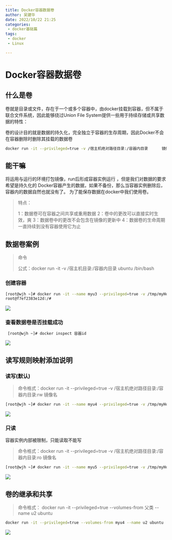 ```yaml
---
title: Docker容器数据卷
author: 吴建华
date: 2022/10/22 21:25
categories:
 - docker基础篇
tags:
 - docker
 - Linux

---
```

# Docker容器数据卷

## 什么是卷

卷就是目录或文件，存在于一个或多个容器中，由docker挂载到容器，但不属于联合文件系统，因此能够绕过Union File System提供一些用于持续存储或共享数据的特性：

卷的设计目的就是数据的持久化，完全独立于容器的生存周期，因此Docker不会在容器删除时删除其挂载的数据卷

```sh
docker run -it --privileged=true -v /宿主机绝对路径目录:/容器内目录      镜像名
```

## **能干嘛**

将运用与运行的环境打包镜像，run后形成容器实例运行 ，但是我们对数据的要求希望是持久化的
Docker容器产生的数据，如果不备份，那么当容器实例删除后，容器内的数据自然也就没有了。
为了能保存数据在docker中我们使用卷。

> 特点：
>
> 1：数据卷可在容器之间共享或重用数据
> 2：卷中的更改可以直接实时生效，爽
> 3：数据卷中的更改不会包含在镜像的更新中
> 4：数据卷的生命周期一直持续到没有容器使用它为止

## **数据卷案例**

> 命令
>
> 公式：docker run -it -v /宿主机目录:/容器内目录 ubuntu /bin/bash

### 创建容器

```sh
[root@wjh ~]# docker run -it --name myu3 --privileged=true -v /tmp/myHostData:/tmp/myDockerData ubuntu /bin/bash
root@f7ef2383e12d:/# 
```

![](https://cdn.jsdelivr.net/gh/fhwlnetwork/blos_imgs/img/202202042008187.png)

### 查看数据卷是否挂载成功

```sh
 [root@wjh ~]# docker inspect 容器id
```

![](https://cdn.jsdelivr.net/gh/fhwlnetwork/blos_imgs/img/202202042014021.png)

## 读写规则映射添加说明

### 读写(默认)

> 命令格式：docker run -it --privileged=true -v /宿主机绝对路径目录:/容器内目录:rw   镜像名

```sh
[root@wjh ~]# docker run -it --name myu4 --privileged=true -v /tmp/myHostData:/tmp/myDockerData:rw ubuntu /bin/bash
```

![](https://cdn.jsdelivr.net/gh/fhwlnetwork/blos_imgs/img/202202042024320.png)

### 只读

容器实例内部被限制，只能读取不能写

> 命令格式：docker run -it --privileged=true -v /宿主机绝对路径目录:/容器内目录:ro   镜像名

```sh
[root@wjh ~]# docker run -it --name myu5 --privileged=true -v /tmp/myHostData:/tmp/myDockerData:ro ubuntu /bin/bash

```

![](https://cdn.jsdelivr.net/gh/fhwlnetwork/blos_imgs/img/202202042030476.png)

## 卷的继承和共享

> 命令格式：     docker run -it --privileged=true --volumes-from 父类 --name u2 ubuntu

```sh
docker run -it --privileged=true --volumes-from myu4 --name u2 ubuntu
```

![](https://cdn.jsdelivr.net/gh/fhwlnetwork/blos_imgs/img/202202042038467.png)
